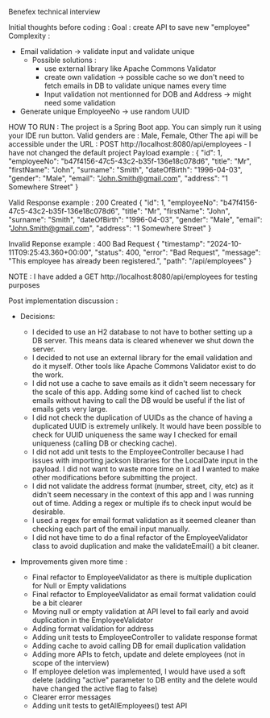 Benefex technical interview

Initial thoughts before coding :
Goal : create API to save new "employee"
Complexity :

- Email validation -> validate input and validate unique
  - Possible solutions :
    - use external library like Apache Commons Validator
    - create own validation -> possible cache so we don't need to fetch emails in DB to validate unique names every time
    - Input validation not mentionned for DOB and Address -> might need some validation
- Generate unique EmployeeNo -> use random UUID

HOW TO RUN :
The project is a Spring Boot app. You can simply run it using your IDE run button.
Valid genders are : Male, Female, Other
The api will be accessible under the URL : POST http://localhost:8080/api/employees - I have not changed the default project
Payload example :
{
"id": 1,
"employeeNo": "b47f4156-47c5-43c2-b35f-136e18c078d6",
"title": "Mr",
"firstName": "John",
"surname": "Smith",
"dateOfBirth": "1996-04-03",
"gender": "Male",
"email": "John.Smith@gmail.com",
"address": "1 Somewhere Street"
}

Valid Response example :
200 Created
{
"id": 1,
"employeeNo": "b47f4156-47c5-43c2-b35f-136e18c078d6",
"title": "Mr",
"firstName": "John",
"surname": "Smith",
"dateOfBirth": "1996-04-03",
"gender": "Male",
"email": "John.Smith@gmail.com",
"address": "1 Somewhere Street"
}

Invalid Reponse example :
400 Bad Request
{
"timestamp": "2024-10-11T09:25:43.360+00:00",
"status": 400,
"error": "Bad Request",
"message": "This employee has already been registered.",
"path": "/api/employees"
}

NOTE : I have added a GET http://localhost:8080/api/employees for testing purposes

Post implementation discussion :

- Decisions:

  - I decided to use an H2 database to not have to bother setting up a DB server. This means data is cleared whenever we shut down the server.
  - I decided to not use an external library for the email validation and do it myself. Other tools like Apache Commons Validator exist to do the work.
  - I did not use a cache to save emails as it didn't seem necessary for the scale of this app. Adding some kind of cached list to check emails without having to call the DB would be useful if the list of emails gets very large.
  - I did not check the duplication of UUIDs as the chance of having a duplicated UUID is extremely unlikely. It would have been possible to check for UUID uniqueness the same way I checked for email uniqueness (calling DB or checking cache).
  - I did not add unit tests to the EmployeeController because I had issues with importing jackson libraries for the LocalDate input in the payload. I did not want to waste more time on it ad I wanted to make other modifications before submitting the project.
  - I did not validate the address format (number, street, city, etc) as it didn't seem necessary in the context of this app and I was running out of time. Adding a regex or multiple ifs to check input would be desirable.
  - I used a regex for email format validation as it seemed cleaner than checking each part of the email input manually.
  - I did not have time to do a final refactor of the EmployeeValidator class to avoid duplication and make the validateEmail() a bit cleaner.

- Improvements given more time :
  - Final refactor to EmployeeValidator as there is multiple duplication for Null or Empty validations
  - Final refactor to EmployeeValidator as email format validation could be a bit clearer
  - Moving null or empty validation at API level to fail early and avoid duplication in the EmployeeValidator
  - Adding format validation for address
  - Adding unit tests to EmployeeController to validate response format
  - Adding cache to avoid calling DB for email duplication validation
  - Adding more APIs to fetch, update and delete employees (not in scope of the interview)
  - If employee deletion was implemented, I would have used a soft delete (adding "active" parameter to DB entity and the delete would have changed the active flag to false)
  - Clearer error messages
  - Adding unit tests to getAllEmployees() test API
